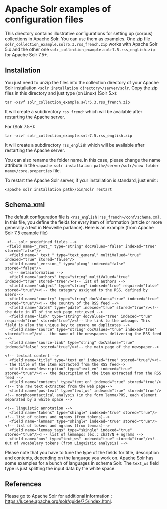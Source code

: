 # Apache Solr examples of configuration files

This directory contains illustrative configurations for setting up (corpus) collections in Apache Solr. You can use them as examples. One zip file ```solr_collection_example.solr5.3.rss_french.zip``` works with Apache Solr 5.x and the other one   ```solr_collection_example.solr7.5.rss_english.zip ``` for Apache Solr 7.5+.

## Installation
You just need to unzip the files into the collection directory of your Apache Solr installation ```<solr installation directory>/server/solr```.  Copy the zip files in this directory and just type (on Linux) (Solr 5.x):


```
tar -xzvf solr_collection_example.solr5.3.rss_french.zip
```
It will create a subdirectory ``` rss_french ``` which will be available after restarting the Apache server.


For (Solr 7.5+):
```
tar -xzvf solr_collection_example.solr7.5.rss_english.zip
```
It will create a subdirectory ``` rss_english ``` which will be available after restarting the Apache server.

You can also rename the folder name. In this case, please change the name attribute in the ```<apache solr installation path>/server/solr/<new folder name>/core.properties``` file.

To restart the Apache Solr server, if your installation is standard, just emit :

```
<apache solr installation path>/bin/solr restart
```


## Schema.xml

The default configuration file is ``` <rss_english|rss_french>/conf/schema.xml ```. In this file, you define the fields for every item of information (article or more generally a text in Néoveille parlance). Here is an example (from Apache Solr 7.5 example file)
```
 <!-- solr predefined fields -->
 <field name="_root_" type="string" docValues="false" indexed="true" stored="false"/>
  <field name="_text_" type="text_general" multiValued="true" indexed="true" stored="false"/>
  <field name="_version_" type="plong" indexed="false" stored="false"/>
  <!-- metainformation -->
  <field name="authors" type="string" multiValued="true" indexed="true" stored="true"/><!-- list of authors -->
  <field name="subject" type="string" indexed="true" required="false" stored="true"/><!-- the category assigned to the RSS, defined by users-->
  <field name="country" type="string" docValues="true" indexed="true" stored="true"/><!-- the country of the RSS feed -->
  <field name="dateS" type="pdate" indexed="true" stored="true"/><!-- the date in UT of the web page retrieved -->
  <field name="link" type="string" docValues="true" indexed="true" required="true" stored="true"/><!-- the link to the webpage. This field is also the unique key to ensure no duplicates -->
  <field name="source" type="string" docValues="true" indexed="true" stored="true"/><!-- the name of the newspapers delivering the RSS feed -->
  <field name="source-link" type="string" docValues="true" indexed="false" stored="true"/><!-- the main page of the newspaper-->

<!-- textual content -->
  <field name="title" type="text_en" indexed="true" stored="true"/><!-- the title of the item extracted from the RSS feed-->
  <field name="description" type="text_en" indexed="true" stored="true"/><!-- the description of the item extracted from the RSS feed -->
  <field name="contents" type="text_en" indexed="true" stored="true"/><!-- the raw text extracted from the web page-->
  <field name="pos-text" type="text_ws" indexed="true" stored="true"/><!-- morphosyntactical analysis (in the form lemma/POS, each element separated by a white space -->

<!-- linguistic annotation -->
  <field name="tokens" type="shingle" indexed="true" stored="true"/><!-- list of tokens and ngrams (from tokens)-->
  <field name="lemmas" type="shingle" indexed="true" stored="true"/><!-- list of tokens and ngrams (from lemmas)-->
  <field name="lemmas_tags" type="shingle" indexed="true" stored="true"/><!-- list of lemmapos (ex.: chat/N + ngrams -->
  <field name="oov" type="text_ws" indexed="true" stored="true"/><!-- Out of vocabulary tokens (from Linguistic analysis) -->
```

Please note that you have to tune the type of the fields for title, description and contents, depending on the language you work on. Apache Solr has some examples for a bunch of languages in schema Solr. The ```text_ws``` field type is just splitting the input data by the white space.

## References
Please go to Apache Solr for additional information : https://lucene.apache.org/solr/guide/7_5/index.html.
